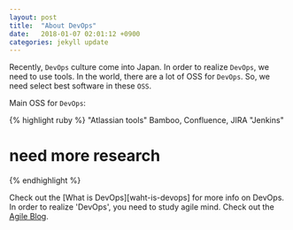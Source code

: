 ```yaml
---
layout: post
title:  "About DevOps"
date:   2018-01-07 02:01:12 +0900
categories: jekyll update
---
```

Recently, `DevOps` culture come into Japan. In order to realize `DevOps`, we need to use tools. In the world, there are a lot of OSS for `DevOps`. So, we need select best software in these `OSS`.

Main OSS for `DevOps`:

{% highlight ruby %}
"Atlassian tools"
 Bamboo, Confluence, JIRA
"Jenkins"
# need more research
{% endhighlight %}

Check out the [What is DevOps][waht-is-devops] for more info on DevOps. In order to realize 'DevOps', you need to study agile mind. Check out the [Agile Blog][agile-blog].

[Wwaht-is-devops]: https://puppet.com/blog/what-is-devops
[agile-blog]:   https://github.com/jekyll/jekyll
